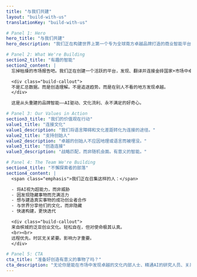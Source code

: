 ```yaml
---
title: "与我们共建"
layout: "build-with-us"
translationKey: "build-with-us"

# Panel 1: Hero
hero_title: "与我们共建"
hero_description: "我们正在构建世界上第一个专为全球南方卓越品牌打造的商业智能平台——而且我们的做法与众不同。"

# Panel 2: What We're Building
section2_title: "有趣的智能"
section2_content: |
  忘掉枯燥的市场报告吧。我们正在创建一个活跃的平台，发现、翻译并连接金砖国家+市场中卓越的创始人品牌与他们应得的合作伙伴和资本。

  <div class="build-callout">
  不是汇总数据。而是创造理解。不是追逐趋势。而是在别人不看的地方发现卓越。
  </div>

  这是从头重建的品牌智能——AI驱动、文化流利、永不满足的好奇心。

# Panel 3: Our Values in Action
section3_title: "我们的价值观在行动"
value1_title: "连接文化"
value1_description: "我们将语言障碍和文化差距转化为连接的途径。"
value2_title: "支持创始人"
value2_description: "卓越的创始人不应因地理或语言而被埋没。"
value3_title: "创造连接"
value3_description: "战略匹配，而非随机会面。有意义的智能。"

# Panel 4: The Team We're Building
section4_title: "不懈探索者的部落"
section4_content: |
  <span class="emphasis">我们正在召集这样的人：</span>

  - 将AI视为超能力，而非威胁
  - 因发现隐藏事物而充满活力
  - 想与建造真实事物的成功创业者合作
  - 与世界分享他们的文化，而非隐藏
  - 快速构建，更快迭代

  <div class="build-callout">
  来自槟城的泛亚创业文化。轻松自在，但对使命极其认真。
  <br><br>
  远程优先。时区无关紧要。影响力才重要。
  </div>

# Panel 5: CTA
cta_title: "准备好创造有意义的事物了吗？"
cta_description: "无论你是能在市场中发现卓越的文化内部人士、精通AI的研究人员、关系建立者，还是看到我们正在做的事并想加入的人——让我们聊聊。"
---
```

